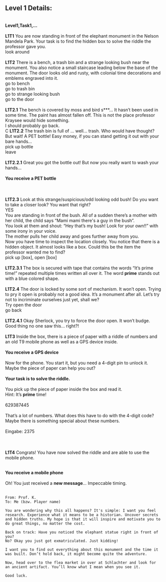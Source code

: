 ## Level 1 Details:<br>
<br>
<b>Level1,Task1,...</b><br>
<br>
<b>L1T1</b> You are now standing in front of the elephant monument in the Nelson Mandela Park. Your task is to find the hidden box to solve the riddle the professor gave you.<br>
look around<br>
<br>
<b>L1T2</b> There is a bench, a trash bin and a strange looking bush near the monument. You also notice a small staircase leading below the base of the monument. The door looks old and rusty, with colonial time decorations and emblems engraved into it.<br>
go to bench<br>
go to trash bin<br>
go to strange looking bush<br>
go to the door<br>
<br>
<b>L1T2.1</b> The bench is covered by moss and bird s***... It hasn’t been used in some time. The paint has almost fallen off. This is not the place professor Kraysee would hide something.<br>
I should probably go back.<br>
C
<b>L1T2.2</b> The trash bin is full of … well... trash. Who would have thought? But wait! A PET bottle! Easy money, if you can stand getting it out with your bare hands…<br>
pick up bottle<br>
leave <br>
<br>
<b>L1T2.2.1</b> Great you got the bottle out! But now you really want to wash your hands...<br>
<br>
<b>You receive a PET bottle</b><br>
<br>
<br>
<br>
<b>L1T2.3</b> Look at this strange/suspicious/odd looking odd bush! Do you want to take a closer look? You want that right?<br>
YES<br>
You are standing in front of the bush. All of a sudden there’s a mother with her child, the child says “Mami mami there's a guy in the bush”.<br>
You look at them and shout: “Hey that’s my bush! Look for your own!!” with some irony in your voice.<br>
The mother pulls her child away and goes further away from you.<br>
Now you have time to inspect the location closely. You notice that there is a hidden object. It almost looks like a box. Could this be the item the professor wanted me to find?<br>
pick up [box], open [box]<br>
<br>
<b>L1T2.3.1</b> The box is secured with tape that contains the words “It’s prime time!” repeated multiple times written all over it. The word <b>prime</b> stands out with a blue colored shape.<br>
<br>
<b>L1T2.4</b> The door is locked by some sort of mechanism. It won’t open. Trying to pry it open is probably not a good idea. It’s a monument after all. Let’s try not to incriminate ourselves just yet, shall we?<br>
Try open the door<br>
go back<br>
<br>
<b>L1T2.4.1</b> Okay Sherlock, you try to force the door open. It won’t budge.<br>
Good thing no one saw this… right?!<br>
<br>
<b>L1T3</b> Inside the box, there is a piece of paper with a riddle of numbers and an old T9 mobile phone as well as a GPS device inside.<br>
<br>
<b>You receive a GPS device</b><br>
<br>
Now for the phone. You start it, but you need a 4-digit pin to unlock it. Maybe the piece of paper can help you out?<br>
<br>
<b>Your task is to solve the riddle.</b><br>
<br>
You pick up the piece of paper inside the box and read it.<br>
Hint: It’s <b>prime</b> time!<br>
<br>
629387445<br>
<br>
That’s a lot of numbers. What does this have to do with the 4-digit code? Maybe there is something special about these numbers.<br>
<br>
Eingabe: 2375<br>

<br>

<br>

<br>
<b>L1T4</b> Congrats! You have now solved the riddle and are able to use the mobile phone.<br>
<br>

<b>You receive a mobile phone</b><br>
<br>
Oh! You just received a <b>new message</b>… Impeccable timing.<br>
<br>
~~~~~~~~~~~~~~~~~~~~~~~~~~~~~~~~~~~~~~~~~~~~~~~~~~~~~
From: Prof. K.
To: Me (bzw. Player name)

You are wondering why this all happens? It's simple: I want you feel research. Experience what it means to be a historian. Uncover secrets and hidden truths. My hope is that it will inspire and motivate you to do great things, no matter the cost. 

Back on track: Have you noticed the elephant statue right in front of you?
No? Okay you just got exmatriculated. Just kidding! 

I want you to find out everything about this monument and the time it was built. Don’t hold back, it might become quite the adventure. 

Now, head over to the flea market in over at Schlachter and look for an ancient artifact. You’ll know what I mean when you see it.

Good luck.

~~~~~~~~~~~~~~~~~~~~~~~~~~~~~~~~~~~~~~~~~~~~~~~~~~~~~

